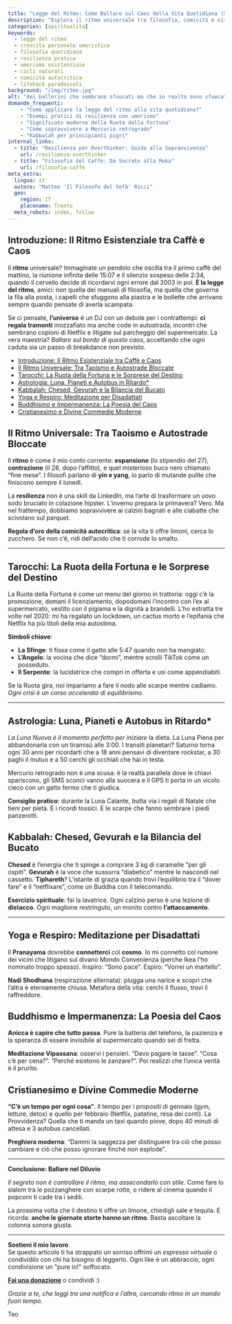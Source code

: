 ```yaml
---
title: "Legge del Ritmo: Come Ballare sul Caos della Vita Quotidiana (Senza Rompere i Mobili)"
description: "Esplora il ritmo universale tra filosofia, comicità e vita reale: dagli insegnamenti della Kabbalah agli autobus in ritardo, una guida anticonvenzionale per sopravvivere ai cicli esistenziali con ironia e 3 caffè al giorno."
categories: [spiritualita]
keywords: 
  - legge del ritmo
  - crescita personale umoristica
  - filosofia quotidiana
  - resilienza pratica
  - umorismo esistenziale
  - cicli naturali
  - comicità autocritica
  - lifehack paradossali
background: "/img/ritmo.jpg"
alt: "dei ballerini che sembrano sfuocati ma che in realta sono sfuocati perche si stanno muovendo"
domande_frequenti:
    - "Come applicare la legge del ritmo alla vita quotidiana?"
    - "Esempi pratici di resilienza con umorismo"
    - "Significato moderno della Ruota della Fortuna"
    - "Come sopravvivere a Mercurio retrogrado"
    - "Kabbalah per principianti pigri"
internal_links:
  - title: "Resilienza per Overthinker: Guida alla Sopravvivenza"
    url: /resilienza-overthinker
  - title: "Filosofia del Caffè: Da Socrate alla Moka"
    url: /filosofia-caffe
meta_extra:
  lingua: it
  autore: "Matteo 'Il Filosofo del Sofà' Ricci"
  geo: 
    region: IT
    placename: Trento
  meta_robots: index, follow
---
```


## Introduzione: Il Ritmo Esistenziale tra Caffè e Caos 

Il **ritmo** universale? Immaginate un pendolo che oscilla tra il primo caffè del mattino, la riunione infinita delle 15:07 e il silenzio sospeso delle 2:34, quando il cervello decide di ricordarvi ogni errore dal 2003 in poi. **È la legge del ritmo**, amici: non quella dei manuali di filosofia, ma quella che governa la fila alla posta, i capelli che sfuggono alla piastra e le bollette che arrivano sempre quando pensate di averla scampata.  

Se ci pensate, **l’universo** è un DJ con un debole per i contrattempi: **ci regala tramonti** mozzafiato ma anche code in autostrada, incontri che sembrano copioni di Netflix e litigate sul parcheggio del supermercato. La vera maestria? *Ballare sul bordo di questo caos*, accettando che ogni caduta sia un passo di breakdance non previsto.  

- [Introduzione: Il Ritmo Esistenziale tra Caffè e Caos](#introduzione-il-ritmo-esistenziale-tra-caffè-e-caos)
- [Il Ritmo Universale: Tra Taoismo e Autostrade Bloccate](#il-ritmo-universale-tra-taoismo-e-autostrade-bloccate)
- [Tarocchi: La Ruota della Fortuna e le Sorprese del Destino](#tarocchi-la-ruota-della-fortuna-e-le-sorprese-del-destino)
- [Astrologia: Luna, Pianeti e Autobus in Ritardo\*](#astrologia-luna-pianeti-e-autobus-in-ritardo)
- [Kabbalah: Chesed, Gevurah e la Bilancia del Bucato](#kabbalah-chesed-gevurah-e-la-bilancia-del-bucato)
- [Yoga e Respiro: Meditazione per Disadattati](#yoga-e-respiro-meditazione-per-disadattati)
- [Buddhismo e Impermanenza: La Poesia del Caos](#buddhismo-e-impermanenza-la-poesia-del-caos)
- [Cristianesimo e Divine Commedie Moderne](#cristianesimo-e-divine-commedie-moderne)


## Il Ritmo Universale: Tra Taoismo e Autostrade Bloccate  

Il **ritmo** è come il mio conto corrente: **espansione** (lo stipendio del 27), **contrazione** (il 28, dopo l’affitto), e quel misterioso buco nero chiamato “fine mese”. I filosofi parlano di **yin e yang**, io parlo di mutande pulite che finiscono sempre il lunedì.  

La **resilienza** non è una skill da LinkedIn, ma l’arte di trasformare un uovo sodo bruciato in colazione hipster. L’inverno prepara la primavera? Vero. Ma nel frattempo, dobbiamo sopravvivere ai calzini bagnati e alle ciabatte che scivolano sul parquet.  

**Regola d’oro della comicità autocritica**: se la vita ti offre limoni, cerca lo zucchero. Se non c’è, ridi dell’acido che ti corrode lo smalto.  

---

## Tarocchi: La Ruota della Fortuna e le Sorprese del Destino  

La Ruota della Fortuna è come un menu del giorno in trattoria: oggi c’è la promozione, domani il licenziamento, dopodomani l’incontro con l’ex al supermercato, vestito con il pigiama e la dignità a brandelli. L’ho estratta tre volte nel 2020: mi ha regalato un lockdown, un cactus morto e l’epifania che Netflix ha più titoli della mia autostima.  

**Simboli chiave**:  
- **La Sfinge**: ti fissa come il gatto alle 5:47 quando non ha mangiato.  
- **L’Angelo**: la vocina che dice “dormi”, mentre scrolli TikTok come un posseduto.  
- **Il Serpente**: la lucidatrice che compri in offerta e usi come appendiabiti.  

Se la Ruota gira, noi impariamo a fare il nodo alle scarpe mentre cadiamo. *Ogni crisi è un corso accelerato di equilibrismo*.  

---

## Astrologia: Luna, Pianeti e Autobus in Ritardo*

*La Luna Nuova è il momento perfetto per iniziare* la dieta. La Luna Piena per abbandonarla con un tiramisù alle 3:00. I transiti planetari? Saturno torna ogni 30 anni per ricordarti che a 18 anni pensavi di diventare rockstar, a 30 paghi il mutuo e a 50 cerchi gli occhiali che hai in testa.  

Mercurio retrogrado non è una scusa: è la realtà parallela dove le chiavi spariscono, gli SMS sconci vanno alla suocera e il GPS ti porta in un vicolo cieco con un gatto fermo che ti giudica.  

**Consiglio pratico**: durante la Luna Calante, butta via i regali di Natale che tieni per pietà. E i ricordi tossici. E le scarpe che fanno sembrare i piedi panzerotti.  


## Kabbalah: Chesed, Gevurah e la Bilancia del Bucato  

**Chesed** è l’energia che ti spinge a comprare 3 kg di caramelle “per gli ospiti”. **Gevurah** è la voce che sussurra “diabetico” mentre le nascondi nel cassetto. **Tiphareth**? L’istante di grazia quando trovi l’equilibrio tra il “dover fare” e il “netflixare”, come un Buddha con il telecomando.  

**Esercizio spirituale**: fai la lavatrice. Ogni calzino perso è una lezione di **distacco**. Ogni maglione restringuto, un monito contro **l’attaccamento**.  

---

## Yoga e Respiro: Meditazione per Disadattati 

Il **Pranayama** dovrebbe **connetterci** col **cosmo**. Io mi connetto col rumore dei vicini che litigano sul divano Mondo Convenienza (perche Ikea l'ho nominato troppo spesso). Inspiro: “Sono pace”. Espiro: “Vorrei un martello”.  

**Nadi Shodhana** (respirazione alternata): plugga una narice e scopri che l’altra è eternamente chiusa. Metafora della vita: cerchi il flusso, trovi il raffreddore.  

## Buddhismo e Impermanenza: La Poesia del Caos  

**Anicca è capire che tutto passa**. Pure la batteria del telefono, la pazienza e la speranza di essere invisibile al supermercato quando sei di fretta.  

**Meditazione Vipassana**: osservi i pensieri. “Devo pagare le tasse”. “Cosa c’è per cena?”. “Perché esistono le zanzare?”. Poi realizzi che l’unica verità è il prurito.  

## Cristianesimo e Divine Commedie Moderne  

**“C’è un tempo per ogni cosa”**. Il tempo per i propositi di gennaio (gym, letture, detox) e quello per febbraio (Netflix, patatine, resa dei conti). La Provvidenza? Quella che ti manda un taxi quando piove, dopo 40 minuti di attesa e 3 autobus cancellati.  

**Preghiera moderna**: “Dammi la saggezza per distinguere tra ciò che posso cambiare e ciò che posso ignorare finché non esplode”.  

---

**Conclusione: Ballare nel Diluvio**  

*Il segreto non è controllare il ritmo, ma assecondarlo con stile*. Come fare lo slalom tra le pozzanghere con scarpe rotte, o ridere al cinema quando il popcorn ti cade tra i sedili.  

La prossima volta che il destino ti offre un limone, chiedigli sale e tequila. E ricorda: **anche le giornate storte hanno un ritmo**. Basta ascoltare la colonna sonora giusta.   

--- 
**Sostieni il mio lavoro**  
Se questo articolo ti ha strappato un sorriso offrimi un *espresso virtuale* o condividilo con chi ha bisogno di leggerlo. Ogni like è un abbraccio, ogni condivisione un "pure io!" soffocato.  

[**Fai una donazione**](https://www.paypal.me/pythonmat) o condividi :)

*Grazie a te, che leggi tra una notifica e l’altra, cercando ritmo in un mondo fuori tempo.*

Teo